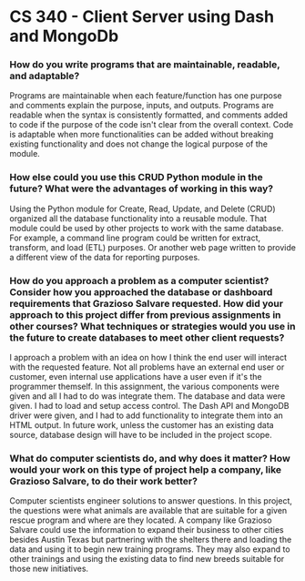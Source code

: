 # CS 340 - Client Server using Dash and MongoDb
### How do you write programs that are maintainable, readable, and adaptable? 
Programs are maintainable when each feature/function has one purpose and comments explain the purpose, inputs, and outputs. 
Programs are readable when the syntax is consistently formatted, and comments added to code if the purpose of the code isn't clear from the overall context. 
Code is adaptable when more functionalities can be added without breaking existing functionality and does not change the logical purpose of the module. 

### How else could you use this CRUD Python module in the future? What were the advantages of working in this way?
Using the Python module for Create, Read, Update, and Delete (CRUD) organized all the database functionality into a reusable module. That module could be used by other projects to work with the same database. For example, a command line program could be written for extract, transform, and load (ETL) purposes. Or another web page written to provide a different view of the data for reporting purposes. 

### How do you approach a problem as a computer scientist? Consider how you approached the database or dashboard requirements that Grazioso Salvare requested. How did your approach to this project differ from previous assignments in other courses? What techniques or strategies would you use in the future to create databases to meet other client requests?

I approach a problem with an idea on how I think the end user will interact with the requested feature. Not all problems have an external end user or customer, even internal use applications have a user even if it's the programmer themself. In this assignment, the various components were given and all I had to do was integrate them. The database and data were given. I had to load and setup access control. The Dash API and MongoDB driver were given, and I had to add functionality to integrate them into an HTML output. In future work, unless the customer has an existing data source, database design will have to be included in the project scope.

### What do computer scientists do, and why does it matter? How would your work on this type of project help a company, like Grazioso Salvare, to do their work better?

Computer scientists engineer solutions to answer questions. In this project, the questions were what animals are available that are suitable for a given rescue program and where are they located. A company like Grazioso Salvare could use the information to expand their business to other cities besides Austin Texas but partnering with the shelters there and loading the data and using it to begin new training programs. They may also expand to other trainings and using the existing data to find new breeds suitable for those new initiatives.
